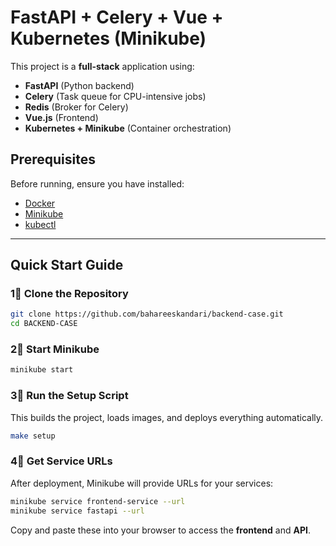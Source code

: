 # FastAPI + Celery + Vue + Kubernetes (Minikube)

This project is a **full-stack** application using:

- **FastAPI** (Python backend)
- **Celery** (Task queue for CPU-intensive jobs)
- **Redis** (Broker for Celery)
- **Vue.js** (Frontend)
- **Kubernetes + Minikube** (Container orchestration)

## Prerequisites

Before running, ensure you have installed:

- [Docker](https://docs.docker.com/get-docker/)
- [Minikube](https://minikube.sigs.k8s.io/docs/start/)
- [kubectl](https://kubernetes.io/docs/tasks/tools/)

---

## Quick Start Guide

### 1⃣ **Clone the Repository**

```sh
git clone https://github.com/bahareeskandari/backend-case.git
cd BACKEND-CASE
```

### 2⃣ **Start Minikube**

```sh
minikube start
```

### 3⃣ **Run the Setup Script**

This builds the project, loads images, and deploys everything automatically.

```sh
make setup
```

### 4⃣ **Get Service URLs**

After deployment, Minikube will provide URLs for your services:

```sh
minikube service frontend-service --url
minikube service fastapi --url
```

Copy and paste these into your browser to access the **frontend** and **API**.
